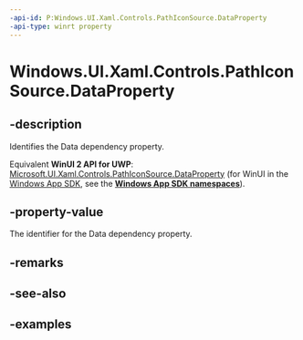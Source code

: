 ```yaml
---
-api-id: P:Windows.UI.Xaml.Controls.PathIconSource.DataProperty
-api-type: winrt property
---
```


<!-- Property syntax.
public DependencyProperty DataProperty { get; }
-->

# Windows.UI.Xaml.Controls.PathIconSource.DataProperty

## -description

Identifies the Data dependency property.

Equivalent **WinUI 2 API for UWP**: [Microsoft.UI.Xaml.Controls.PathIconSource.DataProperty](/windows/winui/api/microsoft.ui.xaml.controls.pathiconsource.dataproperty) (for WinUI in the [Windows App SDK](/windows/apps/windows-app-sdk/), see the **[Windows App SDK namespaces](/windows/windows-app-sdk/api/winrt/)**).

## -property-value

The identifier for the Data dependency property.

## -remarks

## -see-also

## -examples


